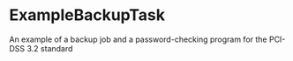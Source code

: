# ExampleBackupTask
An example of a backup job and a password-checking program for the PCI-DSS 3.2 standard
